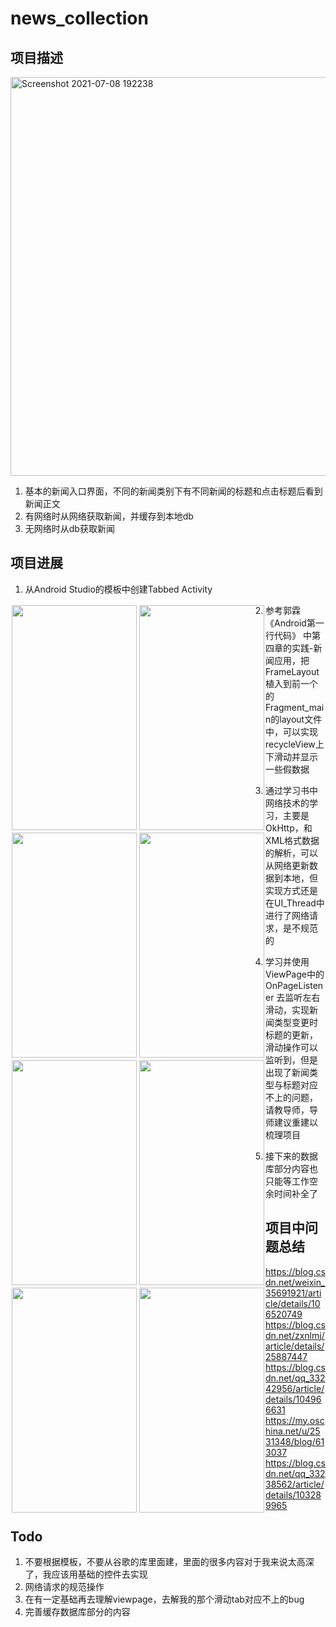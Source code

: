 # news_collection

## 项目描述

<img width="638" alt="Screenshot 2021-07-08 192238" src="https://user-images.githubusercontent.com/77102785/124916578-66eaae80-e025-11eb-962a-ea0aebe34d35.png">

1. 基本的新闻入口界面，不同的新闻类别下有不同新闻的标题和点击标题后看到新闻正文
2. 有网络时从网络获取新闻，并缓存到本地db
3. 无网络时从db获取新闻


## 项目进展

1. 从Android Studio的模板中创建Tabbed Activity
<!-- ![Lark20210708-214239](https://user-images.githubusercontent.com/77102785/124932319-8e497780-e035-11eb-8d85-9d17433d255f.png)
![Lark20210708-214247](https://user-images.githubusercontent.com/77102785/124932322-8f7aa480-e035-11eb-8e85-8fc2c3ede6e3.png) -->

<div style="float:left;border:solid 1px 000;margin:2px;"><img src="https://user-images.githubusercontent.com/77102785/124932319-8e497780-e035-11eb-8d85-9d17433d255f.png"  width="200" height="360" ></div>
<div style="float:left;border:solid 1px 000;margin:2px;"><img src="https://user-images.githubusercontent.com/77102785/124932322-8f7aa480-e035-11eb-8e85-8fc2c3ede6e3.png" width="200" height="360" ></div>

2. 参考郭霖《Android第一行代码》 中第四章的实践-新闻应用，把FrameLayout植入到前一个的Fragment_main的layout文件中，可以实现recycleView上下滑动并显示一些假数据
<!-- ![Lark20210708-215756](https://user-images.githubusercontent.com/77102785/124934779-9dc9c000-e037-11eb-8cf1-6378e165e3c2.png)
![Lark20210708-215807](https://user-images.githubusercontent.com/77102785/124934784-9f938380-e037-11eb-9ab9-63909c730e50.png) -->
<div style="float:left;border:solid 1px 000;margin:2px;"><img src="https://user-images.githubusercontent.com/77102785/124934779-9dc9c000-e037-11eb-8cf1-6378e165e3c2.png"  width="200" height="360" ></div>
<div style="float:left;border:solid 1px 000;margin:2px;"><img src="https://user-images.githubusercontent.com/77102785/124934784-9f938380-e037-11eb-9ab9-63909c730e50.png" width="200" height="360" ></div>

3. 通过学习书中网络技术的学习，主要是OkHttp，和XML格式数据的解析，可以从网络更新数据到本地，但实现方式还是在UI_Thread中进行了网络请求，是不规范的

<!-- ![Lark20210708-221605](https://user-images.githubusercontent.com/77102785/124937603-1fbae880-e03a-11eb-8a30-7e114b9218b5.png)
![Lark20210708-221609](https://user-images.githubusercontent.com/77102785/124937610-20ec1580-e03a-11eb-9645-d4b4f8741557.png) -->

<div style="float:left;border:solid 1px 000;margin:2px;"><img src="https://user-images.githubusercontent.com/77102785/124937603-1fbae880-e03a-11eb-8a30-7e114b9218b5.png"  width="200" height="360" ></div>
<div style="float:left;border:solid 1px 000;margin:2px;"><img src="https://user-images.githubusercontent.com/77102785/124937610-20ec1580-e03a-11eb-9645-d4b4f8741557.png" width="200" height="360" ></div>

4. 学习并使用ViewPage中的 OnPageListener 去监听左右滑动，实现新闻类型变更时标题的更新，滑动操作可以监听到，但是出现了新闻类型与标题对应不上的问题，请教导师，导师建议重建以梳理项目

<!-- ![Lark20210708-223609](https://user-images.githubusercontent.com/77102785/124940884-ef287e00-e03c-11eb-9eb9-afeb03adea0e.png)
![Lark20210708-223613](https://user-images.githubusercontent.com/77102785/124940892-f0f24180-e03c-11eb-9f34-2d5d554cd069.png) -->


<div style="float:left;border:solid 1px 000;margin:2px;"><img src="https://user-images.githubusercontent.com/77102785/124940884-ef287e00-e03c-11eb-9eb9-afeb03adea0e.png"  width="200" height="360" ></div>
<div style="float:left;border:solid 1px 000;margin:2px;"><img src="https://user-images.githubusercontent.com/77102785/124940892-f0f24180-e03c-11eb-9f34-2d5d554cd069.png" width="200" height="360" ></div>

5. 接下来的数据库部分内容也只能等工作空余时间补全了

## 项目中问题总结

https://blog.csdn.net/weixin_35691921/article/details/106520749
https://blog.csdn.net/zxnlmj/article/details/25887447
https://blog.csdn.net/qq_33242956/article/details/104966631
https://my.oschina.net/u/2531348/blog/613037
https://blog.csdn.net/qq_33238562/article/details/103289965

## Todo

1. 不要根据模板，不要从谷歌的库里面建，里面的很多内容对于我来说太高深了，我应该用基础的控件去实现
2. 网络请求的规范操作
3. 在有一定基础再去理解viewpage，去解我的那个滑动tab对应不上的bug
4. 完善缓存数据库部分的内容
